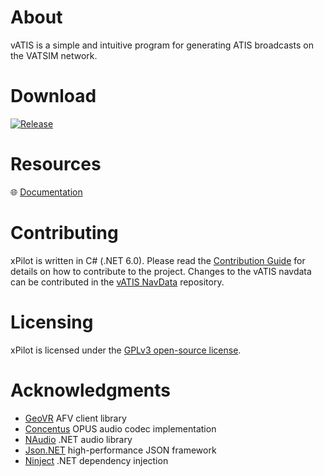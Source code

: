 # About
vATIS is a simple and intuitive program for generating ATIS broadcasts on the VATSIM network.

# Download
[![Release](https://img.shields.io/github/v/release/vatis-project/vatis?include_prereleases&style=for-the-badge)][1]

[1]: https://github.com/vatis-project/vatis/releases/latest

# Resources
:globe_with_meridians: [Documentation](https://docs.vatis.clowd.io)

# Contributing
xPilot is written in C# (.NET 6.0). Please read the [Contribution Guide](CONTRIBUTING.md) for details on how to contribute to the project. Changes to the vATIS navdata can be contributed in the [vATIS NavData](https://github.com/vatis-project/navdata) repository.

# Licensing
xPilot is licensed under the [GPLv3 open-source license](LICENSE).

# Acknowledgments
* [GeoVR](https://github.com/macaba/GeoVR) AFV client library
* [Concentus](https://github.com/lostromb/concentus) OPUS audio codec implementation
* [NAudio](https://github.com/naudio/NAudio) .NET audio library
* [Json.NET](https://www.newtonsoft.com/json) high-performance JSON framework
* [Ninject](http://www.ninject.org/) .NET dependency injection
